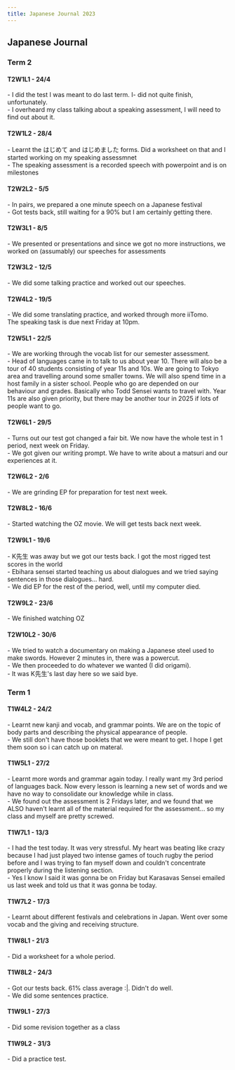 ```yaml
---
title: Japanese Journal 2023
---
```


<body>
  <h2>Japanese Journal</h2>
  <h3>Term 2</h3>
  <h4>T2W1L1 - 24/4</h4>
  <p>- I did the test I was meant to do last term. I- did not quite finish, unfortunately.<br>- I overheard my class talking about a speaking assessment, I will need to find out about it.</p>
  <h4>T2W1L2 - 28/4</h4>
  <p>- Learnt the はじめて and はじめました forms. Did a worksheet on that and I started working on my speaking assessmnet<br>- The speaking assessment is a recorded speech with powerpoint and is on milestones</p>
  <h4>T2W2L2 - 5/5</h4>
  <p>- In pairs, we prepared a one minute speech on a Japanese festival<br>- Got tests back, still waiting for a 90% but I am certainly getting there.</p>
  <h4>T2W3L1 - 8/5</h4>
  <p>- We presented or presentations and since we got no more instructions, we worked on (assumably) our speeches for assessments</p>
  <h4>T2W3L2 - 12/5</h4>
  <p>- We did some talking practice and worked out our speeches.</p>
  <h4>T2W4L2 - 19/5</h4>
  <p>- We did some translating practice, and worked through more iiTomo.<br>The speaking task is due next Friday at 10pm.</p>
  <h4>T2W5L1 - 22/5</h4>
  <p>- We are working through the vocab list for our semester assessment.<br>- Head of languages came in to talk to us about year 10. There will also be a tour of 40 students consisting of year 11s and 10s. We are going to Tokyo area and travelling around some smaller towns. We will also spend time in a host family in a sister school. People who go are depended on our behaviour and grades. Basically who Todd Sensei wants to travel with. Year 11s are also given priority, but there may be another tour in 2025 if lots of people want to go.</p>
  <h4>T2W6L1 - 29/5</h4>
  <p>- Turns out our test got changed a fair bit. We now have the whole test in 1 period, next week on Friday.<br>- We got given our writing prompt. We have to write about a matsuri and our experiences at it.</p>
  <h4>T2W6L2 - 2/6</h4>
  <p>- We are grinding EP for preparation for test next week.</p>
  <h4>T2W8L2 - 16/6</h4>
  <p>- Started watching the OZ movie. We will get tests back next week.</p>
  <h4>T2W9L1 - 19/6</h4>
  <p>- K先生 was away but we got our tests back. I got the most rigged test scores in the world<br>- Ebihara sensei started teaching us about dialogues and we tried saying sentences in those dialogues... hard.<br>- We did EP for the rest of the period, well, until my computer died.</p>
  <h4>T2W9L2 - 23/6</h4>
  <p>- We finished watching OZ</p>
  <h4>T2W10L2 - 30/6</h4>
  <p>- We tried to watch a documentary on making a Japanese steel used to make swords. However 2 minutes in, there was a powercut.<br>- We then proceeded to do whatever we wanted (I did origami).<br>- It was K先生's last day here so we said bye.</p>








  <h3>Term 1</h3>
  <h4>T1W4L2 - 24/2</h4>
  <p>- Learnt new kanji and vocab, and grammar points. We are on the topic of body parts and describing the physical appearance of people.<br>- We still don't have those booklets that we were meant to get. I hope I get them soon so i can catch up on materal.</p>
  <h4>T1W5L1 - 27/2</h4>
  <p>- Learnt more words and grammar again today. I really want my 3rd period of languages back. Now every lesson is learning a new set of words and we have no way to consolidate our knowledge while in class.<br>- We found out the assessment is 2 Fridays later, and we found that we ALSO haven't learnt all of the material required for the assessment... so my class and myself are pretty screwed.</p>
  <h4>T1W7L1 - 13/3</h4>
  <p>- I had the test today. It was very stressful. My heart was beating like crazy because I had just played two intense games of touch rugby the period before and I was trying to fan myself down and couldn't concentrate properly during the listening section.<br>- Yes I know I said it was gonna be on Friday but Karasavas Sensei emailed us last week and told us that it was gonna be today.</p>
  <h4>T1W7L2 - 17/3</h4>
  <p>- Learnt about different festivals and celebrations in Japan. Went over some vocab and the giving and receiving structure.</p>
  <h4>T1W8L1 - 21/3</h4>
  <p>- Did a worksheet for a whole period.</p>
  <h4>T1W8L2 - 24/3</h4>
  <p>- Got our tests back. 61% class average :|. Didn't do well.<br>- We did some sentences practice.</p>
  <h4>T1W9L1 - 27/3</h4>
  <p>- Did some revision together as a class</p>
  <h4>T1W9L2 - 31/3</h4>
  <p>- Did a practice test.</p>
</body>